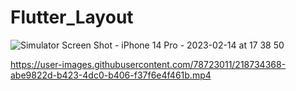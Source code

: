 # Flutter_Layout
![Simulator Screen Shot - iPhone 14 Pro - 2023-02-14 at 17 38 50](https://user-images.githubusercontent.com/78723011/218734476-a46d3ace-cfda-4c79-aa7b-2acc44957fe1.png)


https://user-images.githubusercontent.com/78723011/218734368-abe9822d-b423-4dc0-b406-f37f6e4f461b.mp4

